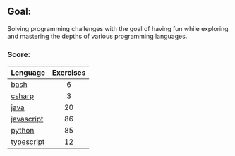 ## Goal:
Solving programming challenges with the goal of having fun while exploring and mastering the depths of various programming languages.

### Score:
| Lenguage | Exercises |
|---|:---:|
| [bash](/bash) | 6 |
| [csharp](/csharp) | 3 |
| [java](/java) | 20 |
| [javascript](/javascript) | 86 |
| [python](/python) | 85 |
| [typescript](/typescript) | 12 |
